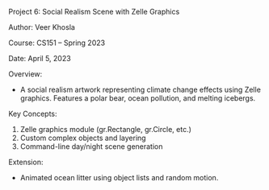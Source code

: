Project 6: Social Realism Scene with Zelle Graphics

Author: Veer Khosla

Course: CS151 – Spring 2023

Date: April 5, 2023

Overview:
- A social realism artwork representing climate change effects using Zelle graphics. Features a polar bear, ocean pollution, and melting icebergs.

Key Concepts:
1. Zelle graphics module (gr.Rectangle, gr.Circle, etc.)
2. Custom complex objects and layering
3. Command-line day/night scene generation

Extension:
- Animated ocean litter using object lists and random motion.

